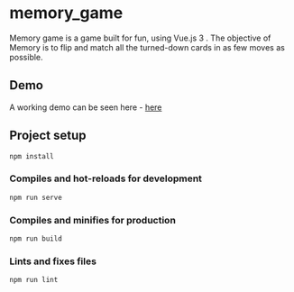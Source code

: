 # memory_game

Memory game is a game built for fun, using Vue.js 3 . The objective of Memory is to flip and match all the turned-down cards in as few moves as possible.

## Demo

A working demo can be seen here - [here](https://vue3cardmemory.netlify.app/)

## Project setup

```
npm install
```

### Compiles and hot-reloads for development

```
npm run serve
```

### Compiles and minifies for production

```
npm run build
```

### Lints and fixes files

```
npm run lint
```
